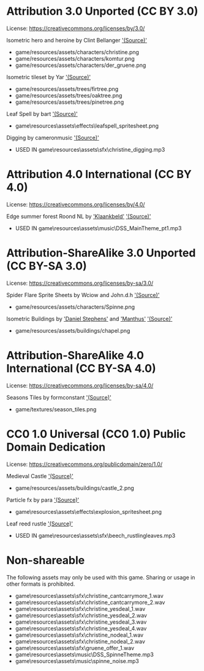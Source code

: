 # Attribution 3.0 Unported (CC BY 3.0) 
License: https://creativecommons.org/licenses/by/3.0/

Isometric hero and heroine by Clint Bellanger ['(Source)'](https://opengameart.org/content/isometric-hero-and-heroine)
- game/resources/assets/characters/christine.png
- game/resources/assets/characters/komtur.png
- game/resources/assets/characters/der_gruene.png

Isometric tileset by Yar ['(Source)'](https://opengameart.org/content/isometric-64x64-outside-tileset)
- game/resources/assets/trees/firtree.png
- game/resources/assets/trees/oaktree.png
- game/resources/assets/trees/pinetree.png

Leaf Spell by bart ['(Source)'](https://opengameart.org/content/leaf-spell-animation)
- game\resources\assets\effects\leafspell_spritesheet.png

Digging by cameronmusic ['(Source)'](https://freesound.org/people/cameronmusic/sounds/138411/)
- USED IN game\resources\assets\sfx\christine_digging.mp3

# Attribution 4.0 International (CC BY 4.0) 
License: https://creativecommons.org/licenses/by/4.0/

Edge summer forest Roond NL by ['Klaankbeld'](https://freesound.org/people/klankbeeld/) ['(Source)'](https://freesound.org/people/klankbeeld/sounds/523381/)
- USED IN game\resources\assets\music\DSS_MainTheme_pt1.mp3

# Attribution-ShareAlike 3.0 Unported (CC BY-SA 3.0) 
License: https://creativecommons.org/licenses/by-sa/3.0/

Spider Flare Sprite Sheets by Wciow and John.d.h ['(Source)'](https://opengameart.org/content/spider-flare-sprite-sheets)
- game/resources/assets/characters/Spinne.png

Isometric Buildings by ['Daniel Stephens'](http://opengameart.org/users/scribe) and ['Manthus'](https://github.com/unknown-horizons/gfx/tree/master/manthus/wooden-church) ['(Source)'](https://opengameart.org/content/6-isometric-buildings)
- game/resources/assets/buildings/chapel.png 

# Attribution-ShareAlike 4.0 International (CC BY-SA 4.0) 
License: https://creativecommons.org/licenses/by-sa/4.0/

Seasons Tiles by formconstant ['(Source)'](https://opengameart.org/content/64x128-isometric-tiles-grassland-seasons)
- game/textures/season_tiles.png

# CC0 1.0 Universal (CC0 1.0) Public Domain Dedication 
License: https://creativecommons.org/publicdomain/zero/1.0/

Medieval Castle ['(Source)'](https://opengameart.org/content/western-european-castle-isometric-25d)
- game/resources/assets/buildings/castle_2.png

Particle fx by para ['(Source)'](https://opengameart.org/content/animated-particle-effects-1)
- game\resources\assets\effects\explosion_spritesheet.png

Leaf reed rustle ['(Source)'](https://freesound.org/people/JonCon_Library/sounds/483123/)
- USED IN game\resources\assets\sfx\beech_rustlingleaves.mp3

# Non-shareable
The following assets may only be used with this game. Sharing or usage in other formats is prohibited.

- game\resources\assets\sfx\christine_cantcarrymore_1.wav
- game\resources\assets\sfx\christine_cantcarrymore_2.wav
- game\resources\assets\sfx\christine_yesdeal_1.wav
- game\resources\assets\sfx\christine_yesdeal_2.wav
- game\resources\assets\sfx\christine_yesdeal_3.wav
- game\resources\assets\sfx\christine_yesdeal_4.wav
- game\resources\assets\sfx\christine_nodeal_1.wav
- game\resources\assets\sfx\christine_nodeal_2.wav
- game\resources\assets\sfx\gruene_offer_1.wav
- game\resources\assets\music\DSS_SpinneTheme.mp3
- game\resources\assets\music\spinne_noise.mp3